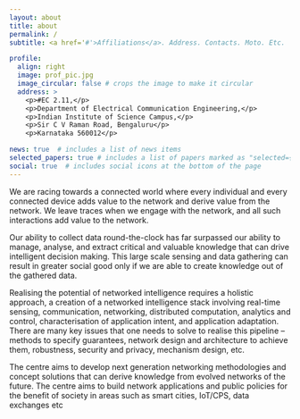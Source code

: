 ```yaml
---
layout: about
title: about
permalink: /
subtitle: <a href='#'>Affiliations</a>. Address. Contacts. Moto. Etc.

profile:
  align: right
  image: prof_pic.jpg
  image_circular: false # crops the image to make it circular
  address: >
    <p>#EC 2.11,</p>
    <p>Department of Electrical Communication Engineering,</p>
    <p>Indian Institute of Science Campus,</p>
    <p>Sir C V Raman Road, Bengaluru</p>
    <p>Karnataka 560012</p>

news: true  # includes a list of news items
selected_papers: true # includes a list of papers marked as "selected={true}"
social: true  # includes social icons at the bottom of the page
---
```

We are racing towards a connected world where every individual and every connected device adds value to the network and derive value from the network. We leave traces when we engage with the network, and all such interactions add value to the network.

Our ability to collect data round-the-clock has far surpassed our ability to manage, analyse, and extract critical and valuable knowledge that can drive intelligent decision making. This large scale sensing and data gathering can result in greater social good only if we are able to create knowledge out of the gathered data.

Realising the potential of networked intelligence requires a holistic approach, a creation of a networked intelligence stack involving real-time sensing, communication, networking, distributed computation, analytics and control, characterisation of application intent, and application adaptation. There are many key issues that one needs to solve to realise this pipeline – methods to specify guarantees, network design and architecture to achieve them, robustness, security and privacy, mechanism design, etc.

The centre aims to develop next generation networking methodologies and concept solutions that can derive knowledge from evolved networks of the future. The centre aims to build network applications and public policies for the benefit of society in areas such as smart cities, IoT/CPS, data exchanges etc

<!-- Write your biography here. Tell the world about yourself. Link to your favorite [subreddit](http://reddit.com). You can put a picture in, too. The code is already in, just name your picture `prof_pic.jpg` and put it in the `img/` folder.

Put your address / P.O. box / other info right below your picture. You can also disable any these elements by editing `profile` property of the YAML header of your `_pages/about.md`. Edit `_bibliography/papers.bib` and Jekyll will render your [publications page](/al-folio/publications/) automatically.

Link to your social media connections, too. This theme is set up to use [Font Awesome icons](http://fortawesome.github.io/Font-Awesome/) and [Academicons](https://jpswalsh.github.io/academicons/), like the ones below. Add your Facebook, Twitter, LinkedIn, Google Scholar, or just disable all of them. -->
